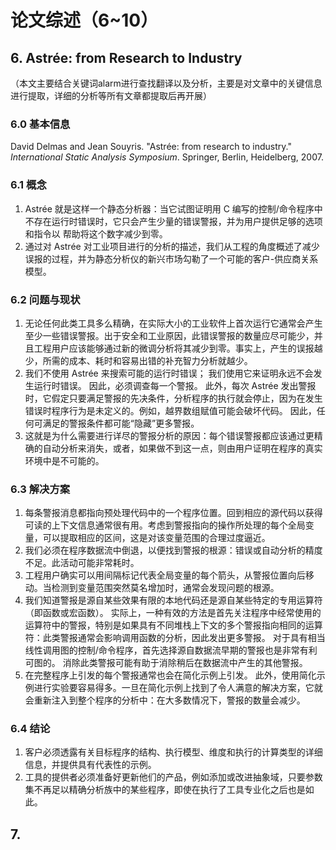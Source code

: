 # 论文综述（6~10）

## 6. **Astrée: from Research to Industry**

（本文主要结合关键词alarm进行查找翻译以及分析，主要是对文章中的关键信息进行提取，详细的分析等所有文章都提取后再开展）

### 6.0 基本信息

David Delmas and Jean Souyris. "Astrée: from research to industry." *International Static Analysis Symposium*. Springer, Berlin, Heidelberg, 2007.

### 6.1 概念

1. Astrée 就是这样一个静态分析器：当它试图证明用 C 编写的控制/命令程序中不存在运行时错误时，它只会产生少量的错误警报，并为用户提供足够的选项和指令以 帮助将这个数字减少到零。
2. 通过对 Astrée 对工业项目进行的分析的描述，我们从工程的角度概述了减少误报的过程，并为静态分析仪的新兴市场勾勒了一个可能的客户-供应商关系模型。

### 6.2 问题与现状

1. 无论任何此类工具多么精确，在实际大小的工业软件上首次运行它通常会产生至少一些错误警报。出于安全和工业原因，此错误警报的数量应尽可能少，并且工程用户应该能够通过新的微调分析将其减少到零。事实上，产生的误报越少，所需的成本、耗时和容易出错的补充智力分析就越少。
2. 我们不使用 Astrée 来搜索可能的运行时错误； 我们使用它来证明永远不会发生运行时错误。 因此，必须调查每一个警报。 此外，每次 Astrée 发出警报时，它假定只要满足警报的先决条件，分析程序的执行就会停止，因为在发生错误时程序行为是未定义的。例如，越界数组赋值可能会破坏代码。 因此，任何可满足的警报条件都可能“隐藏”更多警报。
3. 这就是为什么需要进行详尽的警报分析的原因：每个错误警报都应该通过更精确的自动分析来消失，或者，如果做不到这一点，则由用户证明在程序的真实环境中是不可能的。

### 6.3 解决方案

1. 每条警报消息都指向预处理代码中的一个程序位置。回到相应的源代码以获得可读的上下文信息通常很有用。考虑到警报指向的操作所处理的每个全局变量，可以提取相应的区间，这是对该变量范围的合理过度逼近。
2. 我们必须在程序数据流中倒退，以便找到警报的根源：错误或自动分析的精度不足。此活动可能非常耗时。
3. 工程用户确实可以用间隔标记代表全局变量的每个箭头，从警报位置向后移动。当检测到变量范围突然莫名增加时，通常会发现问题的根源。
4. 我们知道警报是源自某些效果有限的本地代码还是源自某些特定的专用运算符（即函数或宏函数）。 实际上，一种有效的方法是首先关注程序中经常使用的运算符中的警报，特别是如果具有不同堆栈上下文的多个警报指向相同的运算符：此类警报通常会影响调用函数的分析，因此发出更多警报。 对于具有相当线性调用图的控制/命令程序，首先选择源自数据流早期的警报也是非常有利可图的。 消除此类警报可能有助于消除稍后在数据流中产生的其他警报。
5. 在完整程序上引发的每个警报通常也会在简化示例上引发。 此外，使用简化示例进行实验要容易得多。一旦在简化示例上找到了令人满意的解决方案，它就会重新注入到整个程序的分析中：在大多数情况下，警报的数量会减少。

### 6.4 结论

1. 客户必须透露有关目标程序的结构、执行模型、维度和执行的计算类型的详细信息，并提供具有代表性的示例。
2. 工具的提供者必须准备好更新他们的产品，例如添加或改进抽象域，只要参数集不再足以精确分析族中的某些程序，即使在执行了工具专业化之后也是如此。



## 7. 